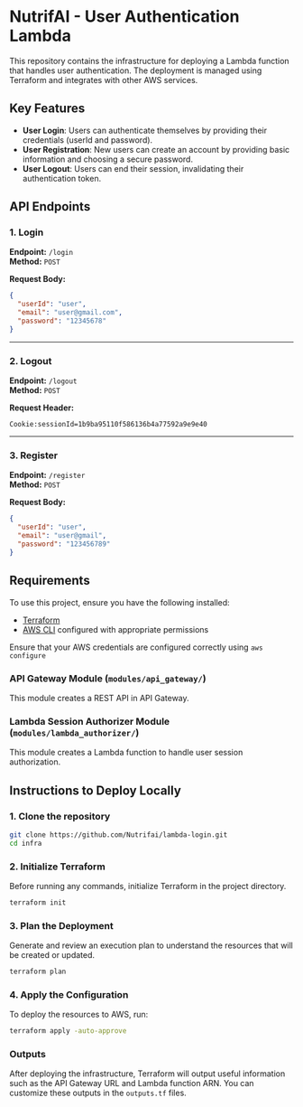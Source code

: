 # NutrifAI - User Authentication Lambda
This repository contains the infrastructure for deploying a Lambda function that handles user authentication. The deployment is managed using Terraform and integrates with other AWS services.

## Key Features

- **User Login**: Users can authenticate themselves by providing their credentials (userId and password).
- **User Registration**: New users can create an account by providing basic information and choosing a secure password.
- **User Logout**: Users can end their session, invalidating their authentication token.

## API Endpoints

### **1. Login**

**Endpoint:** `/login`  
**Method:** `POST`

**Request Body:**
```json
{
  "userId": "user",
  "email": "user@gmail.com",
  "password": "12345678"
}
```

---

### **2. Logout**

**Endpoint:** `/logout`  
**Method:** `POST`

**Request Header:**
```
Cookie:sessionId=1b9ba95110f586136b4a77592a9e9e40
```

---

### **3. Register**

**Endpoint:** `/register`  
**Method:** `POST`

**Request Body:**
```json
{
  "userId": "user",
  "email": "user@gmail",
  "password": "123456789"
}
```

## Requirements

To use this project, ensure you have the following installed:
- [Terraform](https://www.terraform.io/downloads)
- [AWS CLI](https://aws.amazon.com/cli/) configured with appropriate permissions

Ensure that your AWS credentials are configured correctly using `aws configure`

### API Gateway Module (`modules/api_gateway/`)
This module creates a REST API in API Gateway.

### Lambda Session Authorizer Module (`modules/lambda_authorizer/`)
This module creates a Lambda function to handle user session authorization.

## Instructions to Deploy Locally

### 1. Clone the repository
```bash
git clone https://github.com/Nutrifai/lambda-login.git
cd infra
```

### 2. Initialize Terraform
Before running any commands, initialize Terraform in the project directory.
```bash
terraform init
```

### 3. Plan the Deployment
Generate and review an execution plan to understand the resources that will be created or updated.
```bash
terraform plan
```

### 4. Apply the Configuration
To deploy the resources to AWS, run:
```bash
terraform apply -auto-approve
```

### Outputs
After deploying the infrastructure, Terraform will output useful information such as the API Gateway URL and Lambda function ARN. You can customize these outputs in the `outputs.tf` files.
